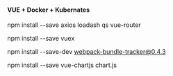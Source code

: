 

#### VUE + Docker + Kubernates

npm install --save axios loadash qs vue-router

npm install --save vuex

npm install --save-dev webpack-bundle-tracker@0.4.3    

npm install --save vue-chartjs chart.js  

